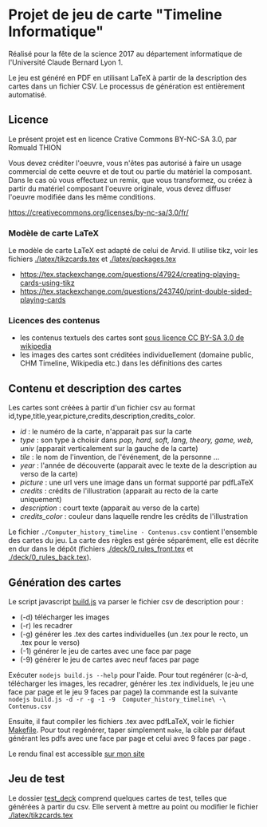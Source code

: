 # Projet de jeu de carte "Timeline Informatique"

Réalisé pour la fête de la science 2017 au département informatique de l'Université Claude Bernard Lyon 1.

Le jeu est généré en PDF en utilisant LaTeX à partir de la description des cartes dans un fichier CSV.
Le processus de génération est entièrement automatisé.

## Licence

Le présent projet est en licence Crative Commons BY-NC-SA 3.0, par Romuald THION

Vous devez créditer l'oeuvre, vous n'êtes pas autorisé à faire un usage commercial de cette oeuvre et de tout ou partie du matériel la composant. Dans le cas où vous effectuez un remix, que vous transformez, ou créez à partir du matériel composant l'oeuvre originale, vous devez diffuser l'oeuvre modifiée dans les même conditions.

https://creativecommons.org/licenses/by-nc-sa/3.0/fr/

### Modèle de carte LaTeX

Le modèle de carte LaTeX est adapté de celui de Arvid. Il utilise tikz, voir les fichiers [./latex/tikzcards.tex](./latex/tikzcards.tex) et [./latex/packages.tex](./latex/packages.tex)

 * https://tex.stackexchange.com/questions/47924/creating-playing-cards-using-tikz
 * https://tex.stackexchange.com/questions/243740/print-double-sided-playing-cards


### Licences des contenus

 * les contenus textuels des cartes sont [sous licence CC BY-SA 3.0 de wikipedia](https://fr.wikipedia.org/wiki/Wikip%C3%A9dia:Citation_et_r%C3%A9utilisation_du_contenu_de_Wikip%C3%A9dia)
 * les images des cartes sont créditées individuellement (domaine public, CHM Timeline, Wikipedia etc.) dans les définitions des cartes

 
## Contenu et description des cartes
 
Les cartes sont créées à partir d'un fichier csv au format id,type,title,year,picture,credits,description,credits_color.
 
 * *id* : le numéro de la carte, n'apparait pas sur la carte
 * *type* : son type à choisir dans *pop, hard, soft, lang, theory, game, web, univ* (apparait verticalement sur la gauche de la carte)
 * *tile* : le nom de l'invention, de l'événement, de la personne ...
 * *year* : l'année de découverte (apparait avec le texte de la description au verso de la carte)
 * *picture* : une url vers une image dans un format supporté par pdfLaTeX
 * *credits* : crédits de l'illustration (apparait au recto de la carte uniquement)
 * *description* : court texte (apparait au verso de la carte)
 * *credits_color* : couleur dans laquelle rendre les crédits de l'illustration
 
 
Le fichier `./Computer_history_timeline - Contenus.csv` contient l'ensemble des cartes du jeu.
La carte des règles est gérée séparément, elle est décrite en dur dans le dépôt (fichiers [./deck/0_rules_front.tex](./deck/0_rules_front.tex) et  [./deck/0_rules_back.tex](./deck/0_rules_back.tex)).
 
## Génération des cartes

Le script javascript [build.js](build.js) va parser le fichier csv de description pour :

 - (-d) télécharger les images
 - (-r) les recadrer
 - (-g) générer les .tex des cartes individuelles (un .tex pour le recto, un .tex pour le verso)
 - (-1) générer le jeu de cartes avec une face par page
 - (-9) générer le jeu de cartes avec neuf faces par page
 
Exécuter `nodejs build.js --help` pour l'aide. Pour tout regénérer (c-à-d, télécharger les images, les recadrer, générer les .tex individuels, le jeu une face par page et le jeu 9 faces par page) la commande est la suivante
`nodejs build.js -d -r -g -1 -9  Computer_history_timeline\ -\ Contenus.csv`

Ensuite, il faut compiler les fichiers .tex avec pdfLaTeX, voir le fichier [Makefile](./Makefile). Pour tout regénérer, taper simplement `make`, la cible par défaut générant les pdfs avec une face par page et celui avec 9 faces par page .

Le rendu final est accessible [sur mon site](http://liris.cnrs.fr/romuald.thion/files/Communication/Timeline/)
 
## Jeu de test

Le dossier [test_deck](test_deck) comprend quelques cartes de test, telles que générées à partir du csv. Elle servent à mettre au point ou modifier le fichier [./latex/tikzcards.tex](./latex/tikzcards.tex)
